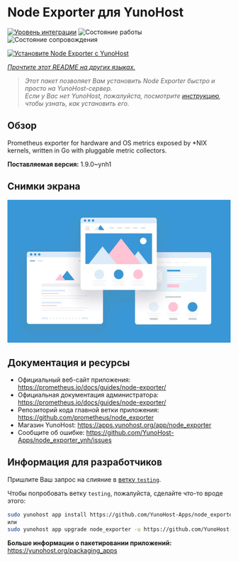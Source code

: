 <!--
Важно: этот README был автоматически сгенерирован <https://github.com/YunoHost/apps/tree/master/tools/readme_generator>
Он НЕ ДОЛЖЕН редактироваться вручную.
-->

# Node Exporter для YunoHost

[![Уровень интеграции](https://apps.yunohost.org/badge/integration/node_exporter)](https://ci-apps.yunohost.org/ci/apps/node_exporter/)
![Состояние работы](https://apps.yunohost.org/badge/state/node_exporter)
![Состояние сопровождения](https://apps.yunohost.org/badge/maintained/node_exporter)

[![Установите Node Exporter с YunoHost](https://install-app.yunohost.org/install-with-yunohost.svg)](https://install-app.yunohost.org/?app=node_exporter)

*[Прочтите этот README на других языках.](./ALL_README.md)*

> *Этот пакет позволяет Вам установить Node Exporter быстро и просто на YunoHost-сервер.*  
> *Если у Вас нет YunoHost, пожалуйста, посмотрите [инструкцию](https://yunohost.org/install), чтобы узнать, как установить его.*

## Обзор

Prometheus exporter for hardware and OS metrics exposed by *NIX kernels, written in Go with pluggable metric collectors.


**Поставляемая версия:** 1.9.0~ynh1

## Снимки экрана

![Снимок экрана Node Exporter](./doc/screenshots/example.jpg)

## Документация и ресурсы

- Официальный веб-сайт приложения: <https://prometheus.io/docs/guides/node-exporter/>
- Официальная документация администратора: <https://prometheus.io/docs/guides/node-exporter/>
- Репозиторий кода главной ветки приложения: <https://github.com/prometheus/node_exporter>
- Магазин YunoHost: <https://apps.yunohost.org/app/node_exporter>
- Сообщите об ошибке: <https://github.com/YunoHost-Apps/node_exporter_ynh/issues>

## Информация для разработчиков

Пришлите Ваш запрос на слияние в [ветку `testing`](https://github.com/YunoHost-Apps/node_exporter_ynh/tree/testing).

Чтобы попробовать ветку `testing`, пожалуйста, сделайте что-то вроде этого:

```bash
sudo yunohost app install https://github.com/YunoHost-Apps/node_exporter_ynh/tree/testing --debug
или
sudo yunohost app upgrade node_exporter -u https://github.com/YunoHost-Apps/node_exporter_ynh/tree/testing --debug
```

**Больше информации о пакетировании приложений:** <https://yunohost.org/packaging_apps>
